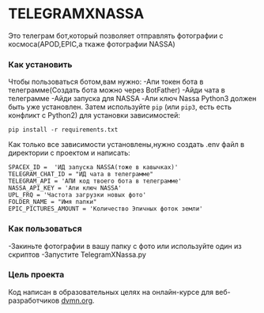 # TELEGRAMXNASSA
Это телеграм бот,который позволяет отправлять фотографии с космоса(APOD,EPIC,а ткаже фотографии NASSA)
### Как установить
Чтобы пользоваться ботом,вам нужно:
-Апи токен бота в телеграмме(Создать бота можно через BotFather)
-Айди чата в телеграмме
-Айди запуска для NASSA
-Апи ключ Nassa
Python3 должен быть уже установлен. 
Затем используйте `pip` (или `pip3`, есть есть конфликт с Python2) для установки зависимостей:
```
pip install -r requirements.txt
```
Как только все зависимости установлены,нужно создать .env файл в директории с проектом и написать:
```
SPACEX_ID =  'ИД запуска NASSA(тоже в кавычках)'
TELEGRAM_CHAT_ID = "ИД чата в телеграмме"
TELEGRAM_API = 'АПИ код твоего бота в телеграмме'
NASSA_API_KEY = 'Апи ключ NASSA'
UPL_FRQ = 'Частота загрузки новых фото'
FOLDER_NAME = "Имя папки"
EPIC_PICTURES_AMOUNT = 'Количество Эпичных фоток земли'
```
### Как пользоваться
-Закиньте фотографии в вашу папку с фото или используйте один из скриптов
-Запустите TelegramXNassa.py
### Цель проекта

Код написан в образовательных целях на онлайн-курсе для веб-разработчиков [dvmn.org](https://dvmn.org/).

